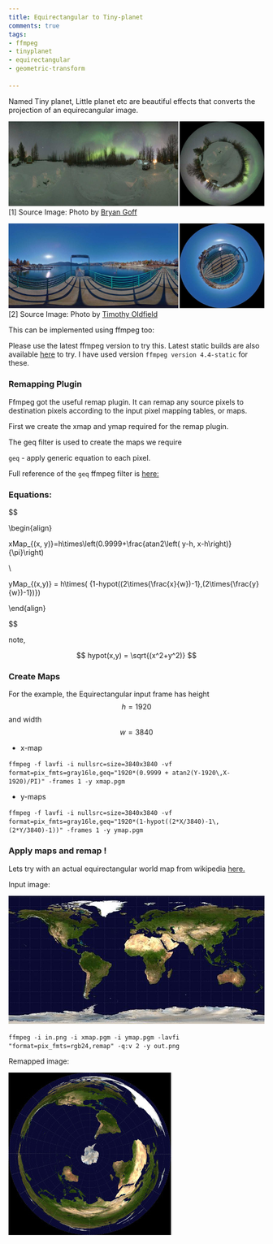 ```yaml
---
title: Equirectangular to Tiny-planet
comments: true
tags:
- ffmpeg
- tinyplanet
- equirectangular
- geometric-transform

---
```


Named Tiny planet, Little planet etc are beautiful effects that converts the projection of an equirecangular image.

![](/upload/tinyplanet/tiny3.jpg) 
[1] Source Image: Photo by <a href="https://unsplash.com/@bryangoffphoto?utm_source=unsplash&utm_medium=referral&utm_content=creditCopyText" target="_blank">Bryan Goff</a>

![](/upload/tinyplanet/tiny2.jpg) 
[2]  Source Image: Photo by <a href="https://unsplash.com/@oldfieldart?utm_source=unsplash&utm_medium=referral&utm_content=creditCopyText" target="_blank">Timothy Oldfield</a>

This can be implemented using ffmpeg too:

Please use the latest ffmpeg version to try this. Latest static builds are also available [here](https://johnvansickle.com/ffmpeg/) to try. I have used version `ffmpeg version 4.4-static` for these.
### Remapping Plugin
Ffmpeg got the useful remap plugin. It can remap any source pixels to destination pixels according to the input pixel mapping tables, or maps. 

First we create the xmap and ymap required for the remap plugin. 

The geq filter is used to create the maps we require

`geq` - apply generic equation to each pixel.

Full reference of the `geq` ffmpeg filter is [here:]( https://ffmpeg.org/ffmpeg-filters.html#geq)
### Equations:

$$

\begin{align}

xMap_{(x, y)}=h\times\left(0.9999+\frac{atan2\left( y-h, x-h\right)}{\pi}\right)

\\

yMap_{(x,y)} = h\times( {1-hypot((2\times{\frac{x}{w})-1},(2\times{\frac{y}{w})-1})})

\end{align}

$$

note, 

$$ hypot(x,y) = \sqrt{(x^2+y^2)} $$

### Create Maps
For the example, the Equirectangular input frame has height $$h=1920$$ and width $$w=3840$$

* x-map

`ffmpeg -f lavfi -i nullsrc=size=3840x3840 -vf format=pix_fmts=gray16le,geq="1920*(0.9999 + atan2(Y-1920\,X-1920)/PI)" -frames 1 -y xmap.pgm`

* y-maps

`ffmpeg -f lavfi -i nullsrc=size=3840x3840 -vf format=pix_fmts=gray16le,geq="1920*(1-hypot((2*X/3840)-1\,(2*Y/3840)-1))" -frames 1 -y ymap.pgm`

### Apply maps and remap !
Lets try with an actual equirectangular world map from wikipedia 
<a href="https://commons.wikimedia.org/wiki/File:Equirectangular-projection.jpg" target="_blank">here.</a>

Input image:

![](/upload/tinyplanet/640px-Equirectangular-projection.jpg) 

`ffmpeg -i in.png -i xmap.pgm -i ymap.pgm -lavfi "format=pix_fmts=rgb24,remap" -q:v 2 -y out.png`

Remapped image:

![](/upload/tinyplanet/remapped.jpg)
